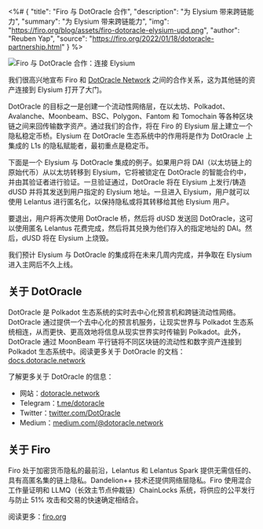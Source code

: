 <%# {
  "title": "Firo 与 DotOracle 合作",
  "description": "为 Elysium 带来跨链能力",
  "summary": "为 Elysium 带来跨链能力",
  "img": "https://firo.org/blog/assets/firo-dotoracle-elysium-upd.png",
  "author": "Reuben Yap",
  "source": "https://firo.org/2022/01/18/dotoracle-partnership.html"
} %>

![Firo 与 DotOracle 合作：连接 Elysium](https://firo.org/blog/assets/firo-dotoracle-elysium-upd.png#size=8000x4000)

我们很高兴地宣布 Firo 和 [DotOracle Network](https://dotoracle.network/) 之间的合作关系，这为其他链的资产连接到 Elysium 打开了大门。

DotOracle 的目标之一是创建一个流动性网络层，在以太坊、Polkadot、Avalanche、Moonbeam、BSC、Polygon、Fantom 和 Tomochain 等各种区块链之间来回传输数字资产。通过我们的合作，将在 Firo 的 Elysium 层上建立一个隐私稳定币桥。Elysium 在 DotOracle 生态系统中的作用将是作为 DotOracle 上集成的 L1s 的隐私赋能者，最初重点是稳定币。

下面是一个 Elysium 与 DotOracle 集成的例子。如果用户将 DAI（以太坊链上的原始代币）从以太坊转移到 Elysium，它将被锁定在 DotOracle 的智能合约中，并由其验证者进行验证。一旦验证通过，DotOracle 将在 Elysium 上发行/铸造 dUSD 并将其发送到用户指定的 Elysium 地址。一旦进入 Elysium，用户就可以使用 Lelantus 进行匿名化，以保持隐私或将其转移给其他 Elysium 用户。

要退出，用户将再次使用 DotOracle 桥，然后将 dUSD 发送回 DotOracle，这可以使用匿名 Lelantus 花费完成，然后将其兑换为他们存入的指定地址的 DAI。然后，dUSD 将在 Elysium 上烧毁。

我们预计 Elysium 与 DotOracle 的集成将在未来几周内完成，并争取在 Elysium 进入主网后不久上线。

## 关于 DotOracle

DotOracle 是 Polkadot 生态系统的实时去中心化预言机和跨链流动性网络。DotOracle 通过提供一个去中心化的预言机服务，让现实世界与 Polkadot 生态系统相连，从而更快、更高效地将信息从现实世界实时传输到 Polkadot。此外，DotOracle 通过 MoonBeam 平行链将不同区块链的流动性和数字资产连接到 Polkadot 生态系统中。阅读更多关于 DotOracle 的文档：[docs.dotoracle.network](https://docs.dotoracle.network/)

了解更多关于 DotOracle 的信息：

* 网站：[dotoracle.network](https://dotoracle.network/)
* Telegram：[t.me/dotoracle](https://t.me/dotoracle)
* Twitter：[twitter.com/DotOracle](https://twitter.com/DotOracle)
* Medium：[medium.com/@dotoracle.network](https://medium.com/@dotoracle.network)

## 关于 Firo

Firo 处于加密货币隐私的最前沿，Lelantus 和 Lelantus Spark 提供无需信任的、具有高匿名集的链上隐私。Dandelion++ 技术还提供网络层隐私。Firo 使用混合工作量证明和 LLMQ（长效主节点仲裁链）ChainLocks 系统，将供应的公平发行与防止 51% 攻击和交易的快速确定相结合。

阅读更多：[firo.org](https://firo.org/)

